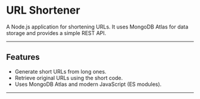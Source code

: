 # URL Shortener

A Node.js application for shortening URLs. It uses MongoDB Atlas for data storage and provides a simple REST API.

---

## Features

- Generate short URLs from long ones.
- Retrieve original URLs using the short code.
- Uses MongoDB Atlas and modern JavaScript (ES modules).

---
